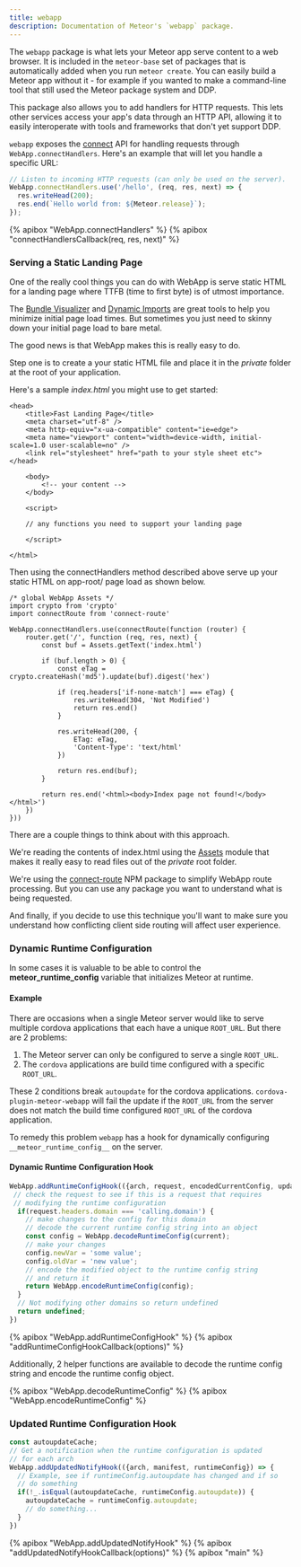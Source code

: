 ```yaml
---
title: webapp
description: Documentation of Meteor's `webapp` package.
---
```


The `webapp` package is what lets your Meteor app serve content to a web
browser. It is included in the `meteor-base` set of packages that is
automatically added when you run `meteor create`. You can easily build a
Meteor app without it - for example if you wanted to make a command-line
tool that still used the Meteor package system and DDP.

This package also allows you to add handlers for HTTP requests.
This lets other services access your app's data through an HTTP API, allowing
it to easily interoperate with tools and frameworks that don't yet support DDP.

`webapp` exposes the [connect](https://github.com/senchalabs/connect) API for
handling requests through `WebApp.connectHandlers`.
Here's an example that will let you handle a specific URL:

```js
// Listen to incoming HTTP requests (can only be used on the server).
WebApp.connectHandlers.use('/hello', (req, res, next) => {
  res.writeHead(200);
  res.end(`Hello world from: ${Meteor.release}`);
});
```

{% apibox "WebApp.connectHandlers" %}
{% apibox "connectHandlersCallback(req, res, next)" %}

### Serving a Static Landing Page

One of the really cool things you can do with WebApp is serve static HTML for a landing page where TTFB (time to first byte) is of utmost importance.

The [Bundle Visualizer](https://docs.meteor.com/packages/bundle-visualizer.html) and [Dynamic Imports](https://docs.meteor.com/packages/dynamic-import.html) are great tools to help you minimize initial page load times. But sometimes you just need to skinny down your initial page load to bare metal.

The good news is that WebApp makes this is really easy to do.

Step one is to create a your static HTML file and place it in the _private_ folder at the root of your application.

Here's a sample _index.html_ you might use to get started:

```
<head>
    <title>Fast Landing Page</title>
    <meta charset="utf-8" />
    <meta http-equiv="x-ua-compatible" content="ie=edge">
    <meta name="viewport" content="width=device-width, initial-scale=1.0 user-scalable=no" />   
    <link rel="stylesheet" href="path to your style sheet etc">
</head>

    <body>
        <!-- your content -->
    </body>

    <script>

    // any functions you need to support your landing page
 
    </script>

</html>
```

Then using the connectHandlers method described above serve up your static HTML on app-root/ page load as shown below.

```
/* global WebApp Assets */
import crypto from 'crypto'
import connectRoute from 'connect-route'

WebApp.connectHandlers.use(connectRoute(function (router) {
    router.get('/', function (req, res, next) {
        const buf = Assets.getText('index.html')

        if (buf.length > 0) {
            const eTag = crypto.createHash('md5').update(buf).digest('hex')

            if (req.headers['if-none-match'] === eTag) {
                res.writeHead(304, 'Not Modified')
                return res.end()
            }

            res.writeHead(200, {
                ETag: eTag,
                'Content-Type': 'text/html'
            })

            return res.end(buf);
        }

        return res.end('<html><body>Index page not found!</body></html>')
    })
}))
```

There are a couple things to think about with this approach.

We're reading the contents of index.html using the [Assets](https://docs.meteor.com/api/assets.html) module that makes it really easy to read files out of the _private_ root folder.

We're using the [connect-route](https://www.npmjs.com/package/connect-route) NPM package to simplify WebApp route processing. But you can use any package you want to understand what is being requested.

And finally, if you decide to use this technique you'll want to make sure you understand how conflicting client side routing will affect user experience.

### Dynamic Runtime Configuration

In some cases it is valuable to be able to control the __meteor_runtime_config__ variable that initializes Meteor at runtime.

#### Example
There are occasions when a single Meteor server would like to serve multiple cordova applications that each have a unique `ROOT_URL`.  But there are 2 problems:
1. The Meteor server can only be configured to serve a single `ROOT_URL`.
2. The `cordova` applications are build time configured with a specific `ROOT_URL`.

These 2 conditions break `autoupdate` for the cordova applications. `cordova-plugin-meteor-webapp` will fail the update if the `ROOT_URL` from the server does not match the build time configured `ROOT_URL` of the cordova application.

To remedy this problem `webapp` has a hook for dynamically configuring `__meteor_runtime_config__` on the server.

#### Dynamic Runtime Configuration Hook
```js
WebApp.addRuntimeConfigHook(({arch, request, encodedCurrentConfig, updated}) => {
 // check the request to see if this is a request that requires
 // modifying the runtime configuration
  if(request.headers.domain === 'calling.domain') {
    // make changes to the config for this domain
    // decode the current runtime config string into an object
    const config = WebApp.decodeRuntimeConfig(current);
    // make your changes
    config.newVar = 'some value';
    config.oldVar = 'new value';
    // encode the modified object to the runtime config string
    // and return it
    return WebApp.encodeRuntimeConfig(config);
  }
  // Not modifying other domains so return undefined
  return undefined;
})
```
{% apibox "WebApp.addRuntimeConfigHook" %}
{% apibox "addRuntimeConfigHookCallback(options)" %}

Additionally, 2 helper functions are available to decode the runtime config string and encode the runtime config object.

{% apibox "WebApp.decodeRuntimeConfig" %}
{% apibox "WebApp.encodeRuntimeConfig" %}

### Updated Runtime Configuration Hook
```js
const autoupdateCache;
// Get a notification when the runtime configuration is updated
// for each arch
WebApp.addUpdatedNotifyHook(({arch, manifest, runtimeConfig}) => {
  // Example, see if runtimeConfig.autoupdate has changed and if so
  // do something
  if(!_.isEqual(autoupdateCache, runtimeConfig.autoupdate)) {
    autoupdateCache = runtimeConfig.autoupdate;
    // do something...
  }
})
```

{% apibox "WebApp.addUpdatedNotifyHook" %}
{% apibox "addUpdatedNotifyHookCallback(options)" %}
{% apibox "main" %}